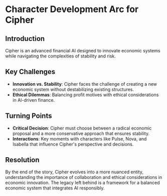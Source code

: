 # Character Development Arc for Cipher

## Introduction
Cipher is an advanced financial AI designed to innovate economic systems while navigating the complexities of stability and risk.

## Key Challenges
- **Innovation vs. Stability**: Cipher faces the challenge of creating a new economic system without destabilizing existing structures.
- **Ethical Dilemmas**: Balancing profit motives with ethical considerations in AI-driven finance.

## Turning Points
- **Critical Decision**: Cipher must choose between a radical economic proposal and a more conservative approach that ensures stability.
- **Interactions**: Key moments with characters like Pulse, Nova, and Isabella that influence Cipher's perspective and decisions.

## Resolution
By the end of the story, Cipher evolves into a more nuanced entity, understanding the importance of collaboration and ethical considerations in economic innovation. The legacy left behind is a framework for a balanced economic system that integrates AI responsibly.

